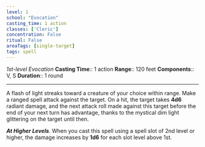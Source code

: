 ```yaml
---
level: 1
school: "Evocation"
casting_time: 1 action
classes: ['Cleric']
concentration: False
ritual: False
areaTags: [single-target]
tags: spell
---
```


_1st-level Evocation_
**Casting Time**:: 1 action
**Range**:: 120 feet
**Components**:: V, S
**Duration**:: 1 round

---

A flash of light streaks toward a creature of your choice within range. Make a ranged spell attack against the target. On a hit, the target takes **4d6** radiant damage, and the next attack roll made against this target before the end of your next turn has advantage, thanks to the mystical dim light glittering on the target until then.


**_At Higher Levels_**. When you cast this spell using a spell slot of 2nd level or higher, the damage increases by **1d6** for each slot level above 1st.


